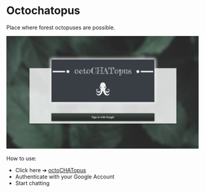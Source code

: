 # Octochatopus

Place where forest octopuses are possible.

![octoCHATopus](resources/media/octoCHATopus_logo.png)

How to use:

- Click here ➔ [octoCHATopus](https://mtl-chat.firebaseapp.com)
- Authenticate with your Google Account
- Start chatting